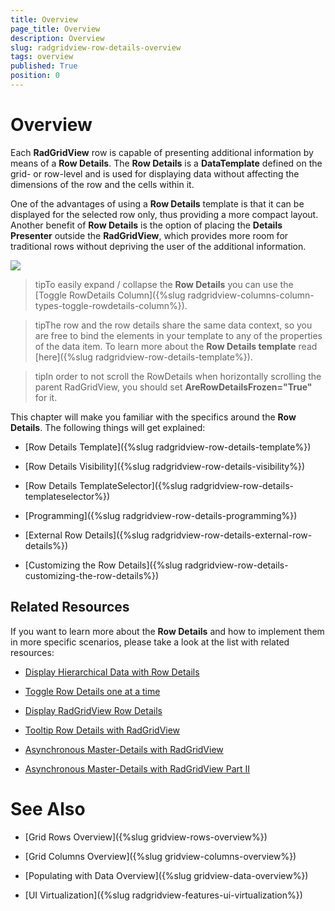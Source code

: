 ```yaml
---
title: Overview
page_title: Overview
description: Overview
slug: radgridview-row-details-overview
tags: overview
published: True
position: 0
---
```


# Overview

Each __RadGridView__ row is capable of presenting additional information by means of a __Row Details__. The __Row Details__ is a __DataTemplate__ defined on the grid- or row-level and is used for displaying data without affecting the dimensions of the row and the cells within it.

One of the advantages of using a __Row Details__ template is that it can be displayed for the selected row only, thus providing a more compact layout. Another benefit of __Row Details__ is the option of placing the __Details Presenter__ outside the __RadGridView__, which provides more room for traditional rows without depriving the user of the additional information.

![](images/RadGridView_RowDetails_1.png)

>tipTo easily expand / collapse the __Row Details__ you can use the [Toggle RowDetails Column]({%slug radgridview-columns-column-types-toggle-rowdetails-column%}).
	
>tipThe row and the row details share the same data context, so you are free to bind the elements in your template to any of the properties of the data item. To learn more about the __Row Details template__ read [here]({%slug radgridview-row-details-template%}).
	
>tipIn order to not scroll the RowDetails when horizontally scrolling the parent RadGridView, you should set __AreRowDetailsFrozen="True"__ for it.

This chapter will make you familiar with the specifics around the __Row Details__. The following things will get explained:

* [Row Details Template]({%slug radgridview-row-details-template%})

* [Row Details Visibility]({%slug radgridview-row-details-visibility%})

* [Row Details TemplateSelector]({%slug radgridview-row-details-templateselector%})

* [Programming]({%slug radgridview-row-details-programming%})

* [External Row Details]({%slug radgridview-row-details-external-row-details%})

* [Customizing the Row Details]({%slug radgridview-row-details-customizing-the-row-details%})

## Related Resources

If you want to learn more about the __Row Details__ and how to implement them in more specific scenarios, please take a look at the list with related resources:

* [Display Hierarchical Data with Row Details](http://blogs.telerik.com/rossenhristov/posts/09-07-30/how-to-display-hierarchical-data-with-row-details-radgridview-for-silverlight.aspx)

* [Toggle Row Details one at a time](http://blogs.telerik.com/rossenhristov/posts/09-12-01/how-to-toggle-row-details-one-at-a-time-with-telerik-radgridview-for-silverlight.aspx)

* [Display RadGridView Row Details](http://blogs.telerik.com/rossenhristov/posts/09-12-11/how-to-display-radgridview-row-details-with-radwindow-for-silverlight.aspx)

* [Tooltip Row Details with RadGridView](http://blogs.telerik.com/rossenhristov/posts/09-12-19/how-to-tooltip-row-details-with-radgridview-for-silverlight.aspx)

* [Asynchronous Master-Details with RadGridView](http://blogs.telerik.com/rossenhristov/posts/10-01-07/asynchronous-master-details-with-radgridview-for-silverlight-and-wcf-ria-services.aspx)

* [Asynchronous Master-Details with RadGridView Part II](http://blogs.telerik.com/rossenhristov/posts/10-01-08/radgridview-for-silverlight-and-wcf-ria-services-part-ii-basic-editing-support.aspx)

# See Also

 * [Grid Rows Overview]({%slug gridview-rows-overview%})

 * [Grid Columns Overview]({%slug gridview-columns-overview%})

 * [Populating with Data Overview]({%slug gridview-data-overview%})

 * [UI Virtualization]({%slug radgridview-features-ui-virtualization%})
